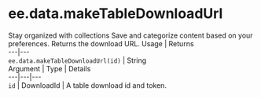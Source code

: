  
#  ee.data.makeTableDownloadUrl
Stay organized with collections  Save and categorize content based on your preferences. 
Returns the download URL.
Usage | Returns  
---|---  
`ee.data.makeTableDownloadUrl(id)` | String  
Argument | Type | Details  
---|---|---  
`id` | DownloadId | A table download id and token.  
